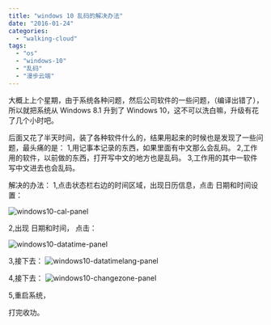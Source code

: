 ```yaml
---
title: "windows 10 乱码的解决办法"
date: "2016-01-24"
categories: 
  - "walking-cloud"
tags: 
  - "os"
  - "windows-10"
  - "乱码"
  - "漫步云端"
---
```


大概上上个星期，由于系统各种问题，然后公司软件的一些问题，（编译出错了），所以就把系统从 Windows 8.1 升到了 Windows 10，这不可以洗白嘛，升级有花了几个小时吧。

后面又花了半天时间，装了各种软件什么的，结果用起来的时候也是发现了一些问题，最头痛的是： 1,用记事本记录的东西，如果里面有中文那么会乱码。 2,工作用的软件，以前做的东西，打开写中文的地方也是乱码。 3,工作用的其中一软件写中文进去也会乱码。

解决的办法： 1,点击状态栏右边的时间区域，出现日历信息，点击 日期和时间设置：

![windows10-cal-panel](images/windows10-cal-panel.png)

2,出现 日期和时间， 点击：

![windows10-datatime-panel](images/windows10-datatime-panel.png)

3,接下去： ![windows10-datatimelang-panel](images/windows10-datatimelang-panel.png)

4,接下去： ![windows10-changezone-panel](images/windows10-changezone-panel.png)

5,重启系统，

打完收功。
